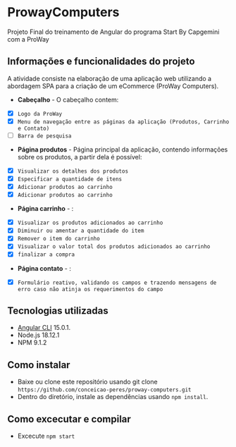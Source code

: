# ProwayComputers

 Projeto Final do treinamento de Angular do programa Start By Capgemini com a ProWay

## Informações e funcionalidades do projeto

A atividade consiste na elaboração de uma aplicação web utilizando a abordagem SPA para a criação de um eCommerce (ProWay Computers).

- **Cabeçalho** - O cabeçalho contem:
- [x] `Logo da ProWay`
- [x] `Menu de navegação entre as páginas da aplicação (Produtos, Carrinho e Contato)`
- [ ] `Barra de pesquisa`

- **Página produtos** - Página principal da aplicação, contendo informações sobre os produtos, a partir dela é possível:
- [x] `Visualizar os detalhes dos produtos`
- [x] `Especificar a quantidade de itens`
- [x] `Adicionar produtos ao carrinho`
- [x] `Adicionar produtos ao carrinho`

- **Página carrinho** - :
- [x] `Visualizar os produtos adicionados ao carrinho`
- [x] `Diminuir ou amentar a quantidade do item`
- [x] `Remover o item do carrinho`
- [x] `Visualizar o valor total dos produtos adicionados ao carrinho`
- [x] `finalizar a compra`

- **Página contato** - :
- [x] `Formulário reativo, validando os campos e trazendo mensagens de erro caso não atinja os requerimentos do campo`

## Tecnologias utilizadas
* [Angular CLI](https://github.com/angular/angular-cli) 15.0.1.
* Node.js 18.12.1
* NPM 9.1.2

## Como instalar
* Baixe ou clone este repositório usando git clone `https://github.com/conceicao-peres/proway-computers.git`
* Dentro do diretório, instale as dependências usando `npm install`.

## Como excecutar e compilar
* Excecute `npm start`